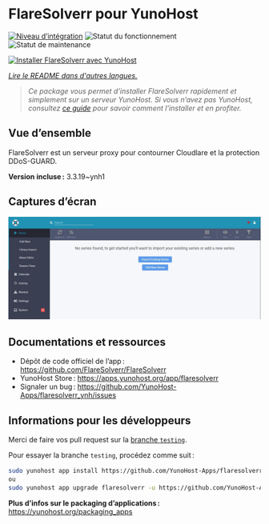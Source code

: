 <!--
Nota bene : ce README est automatiquement généré par <https://github.com/YunoHost/apps/tree/master/tools/readme_generator>
Il NE doit PAS être modifié à la main.
-->

# FlareSolverr pour YunoHost

[![Niveau d’intégration](https://dash.yunohost.org/integration/flaresolverr.svg)](https://dash.yunohost.org/appci/app/flaresolverr) ![Statut du fonctionnement](https://ci-apps.yunohost.org/ci/badges/flaresolverr.status.svg) ![Statut de maintenance](https://ci-apps.yunohost.org/ci/badges/flaresolverr.maintain.svg)

[![Installer FlareSolverr avec YunoHost](https://install-app.yunohost.org/install-with-yunohost.svg)](https://install-app.yunohost.org/?app=flaresolverr)

*[Lire le README dans d'autres langues.](./ALL_README.md)*

> *Ce package vous permet d’installer FlareSolverr rapidement et simplement sur un serveur YunoHost.*
> *Si vous n’avez pas YunoHost, consultez [ce guide](https://yunohost.org/install) pour savoir comment l’installer et en profiter.*

## Vue d’ensemble

FlareSolverr est un serveur proxy pour contourner Cloudlare et la protection DDoS-GUARD.


**Version incluse :** 3.3.19~ynh1

## Captures d’écran

![Capture d’écran de FlareSolverr](./doc/screenshots/screenshot.jpg)

## Documentations et ressources

- Dépôt de code officiel de l’app : <https://github.com/FlareSolverr/FlareSolverr>
- YunoHost Store : <https://apps.yunohost.org/app/flaresolverr>
- Signaler un bug : <https://github.com/YunoHost-Apps/flaresolverr_ynh/issues>

## Informations pour les développeurs

Merci de faire vos pull request sur la [branche `testing`](https://github.com/YunoHost-Apps/flaresolverr_ynh/tree/testing).

Pour essayer la branche `testing`, procédez comme suit :

```bash
sudo yunohost app install https://github.com/YunoHost-Apps/flaresolverr_ynh/tree/testing --debug
ou
sudo yunohost app upgrade flaresolverr -u https://github.com/YunoHost-Apps/flaresolverr_ynh/tree/testing --debug
```

**Plus d’infos sur le packaging d’applications :** <https://yunohost.org/packaging_apps>
